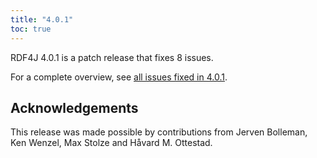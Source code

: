 ```yaml
---
title: "4.0.1"
toc: true
---
```

RDF4J 4.0.1 is a patch release that fixes 8 issues.

For a complete overview, see [all issues fixed in 4.0.1](https://github.com/eclipse/rdf4j/milestone/79?closed=1).

## Acknowledgements

This release was made possible by contributions from Jerven Bolleman, Ken Wenzel, Max Stolze and Håvard M. Ottestad.
